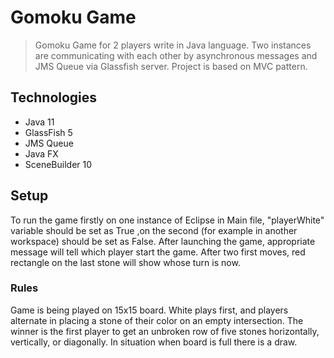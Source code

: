 # Gomoku Game
> Gomoku Game for 2 players write in Java language. Two instances are communicating with each other 
by asynchronous messages and JMS Queue via Glassfish server. Project is based on MVC pattern.

## Technologies
* Java 11
* GlassFish 5
* JMS Queue
* Java FX
* SceneBuilder 10

## Setup
To run the game firstly on one instance of Eclipse in Main file, "playerWhite" variable should be set as True
,on the second (for example in another workspace) should be set as False. After launching the game, appropriate
message will tell which player start the game. After two first moves, red rectangle on the last stone
will show whose turn is now.

### Rules
Game is being played on 15x15 board.
White plays first, and players alternate in placing a stone of their color on an empty intersection.
The winner is the first player to get an unbroken row of five stones horizontally, vertically, 
or diagonally. In situation when board is full there is a draw.
